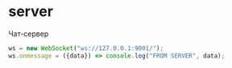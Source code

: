 # server

Чат-сервер

```js
ws = new WebSocket("ws://127.0.0.1:9001/");
ws.onmessage = ({data}) => console.log("FROM SERVER", data);
```
